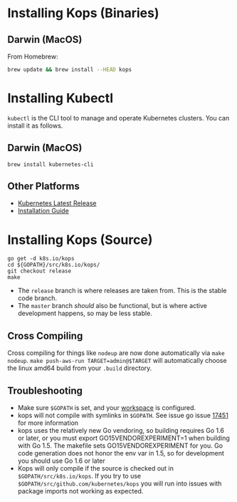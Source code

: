 # Installing Kops (Binaries)

## Darwin (MacOS)

From Homebrew:

```bash
brew update && brew install --HEAD kops
```


# Installing Kubectl

`kubectl` is the CLI tool to manage and operate Kubernetes clusters.  You can install it as follows.

## Darwin (MacOS)

```
brew install kubernetes-cli
```

## Other Platforms

* [Kubernetes Latest Release](https://github.com/kubernetes/kubernetes/releases/latest)
* [Installation Guide](http://kubernetes.io/docs/user-guide/prereqs/)

# Installing Kops (Source)

```
go get -d k8s.io/kops
cd ${GOPATH}/src/k8s.io/kops/
git checkout release
make
```

* The `release` branch is where releases are taken from.  This is the stable code branch.
* The `master` branch  _should_ also be functional, but is where active development happens, so may be less stable.

## Cross Compiling

Cross compiling for things like `nodeup` are now done automatically via `make nodeup`. `make push-aws-run TARGET=admin@$TARGET` will automatically choose the linux amd64 build from your `.build` directory.


## Troubleshooting 

 - Make sure `$GOPATH` is set, and your [workspace](https://golang.org/doc/code.html#Workspaces) is configured.
 - kops will not compile with symlinks in `$GOPATH`. See issue go issue [17451](https://github.com/golang/go/issues/17451) for more information
 - kops uses the relatively new Go vendoring, so building requires Go 1.6 or later, or you must export GO15VENDOREXPERIMENT=1 when building with Go 1.5.  The makefile sets GO15VENDOREXPERIMENT for you.  Go code generation does not honor the env var in 1.5, so for development you should use Go 1.6 or later
 - Kops will only compile if the source is checked out in `$GOPATH/src/k8s.io/kops`. If you try to use `$GOPATH/src/github.com/kubernetes/kops` you will run into issues with package imports not working as expected.



